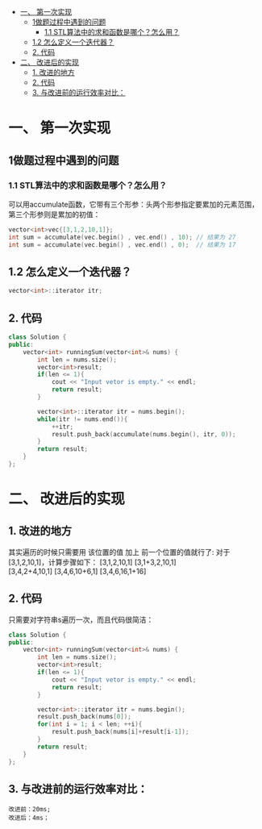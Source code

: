 - [一、 第一次实现](#一-第一次实现)
  - [1做题过程中遇到的问题](#1做题过程中遇到的问题)
    - [1.1 STL算法中的求和函数是哪个？怎么用？](#11-stl算法中的求和函数是哪个怎么用)
  - [1.2 怎么定义一个迭代器？](#12-怎么定义一个迭代器)
  - [2. 代码](#2-代码)
- [二、 改进后的实现](#二-改进后的实现)
  - [1. 改进的地方](#1-改进的地方)
  - [2. 代码](#2-代码-1)
  - [3. 与改进前的运行效率对比：](#3-与改进前的运行效率对比)
# 一、 第一次实现

## 1做题过程中遇到的问题
### 1.1 STL算法中的求和函数是哪个？怎么用？
可以用accumulate函数，它带有三个形参：头两个形参指定要累加的元素范围，第三个形参则是累加的初值：
```cpp
vector<int>vec{[3,1,2,10,1]};
int sum = accumulate(vec.begin() , vec.end() , 10); // 结果为 27
int sum = accumulate(vec.begin() , vec.end() , 0);  // 结果为 17
```

## 1.2 怎么定义一个迭代器？
```cpp
vector<int>::iterator itr; 
```


## 2. 代码
```cpp
class Solution {
public:
    vector<int> runningSum(vector<int>& nums) {
        int len = nums.size();
        vector<int>result;
        if(len <= 1){
            cout << "Input vetor is empty." << endl;
            return result;
        }

        vector<int>::iterator itr = nums.begin();
        while(itr != nums.end()){
            ++itr;
            result.push_back(accumulate(nums.begin(), itr, 0));
        }
        return result;
    }
};
```

# 二、 改进后的实现
## 1. 改进的地方
其实遍历的时候只需要用 该位置的值 加上 前一个位置的值就行了:
对于[3,1,2,10,1]，计算步骤如下：
    [3,1,2,10,1] 
    [3,1+3,2,10,1]    
    [3,4,2+4,10,1] 
    [3,4,6,10+6,1] 
    [3,4,6,16,1+16] 

## 2. 代码
只需要对字符串s遍历一次，而且代码很简洁：
```cpp
class Solution {
public:
    vector<int> runningSum(vector<int>& nums) {
        int len = nums.size();
        vector<int>result;
        if(len <= 1){
            cout << "Input vetor is empty." << endl;
            return result;
        }

        vector<int>::iterator itr = nums.begin();
        result.push_back(nums[0]);
        for(int i = 1; i < len; ++i){
            result.push_back(nums[i]+result[i-1]);
        }
        return result;
    }
};
```
## 3. 与改进前的运行效率对比：
    改进前：20ms;
    改进后：4ms；